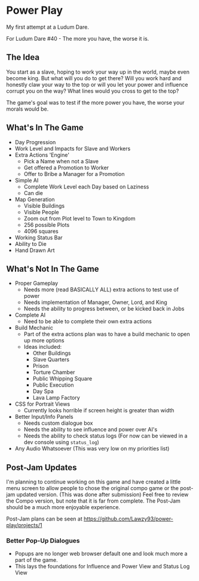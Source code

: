 # Power Play
My first attempt at a Ludum Dare.

For Ludum Dare #40 - The more you have, the worse it is.

## The Idea
You start as a slave, hoping to work your way up in the world, maybe even become king. But what will you do to get there? Will you work hard and honestly claw your way to the top or will you let your power and influence corrupt you on the way? What lines would you cross to get to the top?

The game's goal was to test if the more power you have, the worse your morals would be.

## What's In The Game
- Day Progression
- Work Level and Impacts for Slave and Workers
- Extra Actions 'Engine'
  - Pick a Name when not a Slave
  - Get offered a Promotion to Worker
  - Offer to Bribe a Manager for a Promotion
- Simple AI
  - Complete Work Level each Day based on Laziness
  - Can die
- Map Generation
  - Visible Buildings
  - Visible People
  - Zoom out from Plot level to Town to Kingdom
  - 256 possible Plots
  - 4096 squares
- Working Status Bar
- Ability to Die
- Hand Drawn Art

## What's Not In The Game
- Proper Gameplay
  - Needs more (read BASICALLY ALL) extra actions to test use of power
  - Needs implementation of Manager, Owner, Lord, and King
  - Needs the ability to progress between, or be kicked back in Jobs
- Complete AI
  - Need to be able to complete their own extra actions
- Build Mechanic
  - Part of the extra actions plan was to have a build mechanic to open up more options
  - Ideas included:
    - Other Buildings
    - Slave Quarters
    - Prison
    - Torture Chamber
    - Public Whipping Square
    - Public Execution
    - Day Spa
    - Lava Lamp Factory
- CSS for Portrait Views
  - Currently looks horrible if screen height is greater than width
- Better Input/Info Panels
  - Needs custom dialogue box
  - Needs the ability to see influence and power over AI's
  - Needs the ability to check status logs (For now can be viewed in a dev console using `status_log`)
- Any Audio Whatsoever (This was very low on my priorities list)

## Post-Jam Updates
I'm planning to continue working on this game and have created a little menu screen to allow people to chose the original compo game or the post-jam updated version. (This was done after submission) Feel free to review the Compo version, but note that it is far from complete. The Post-Jam should be a much more enjoyable experience.

Post-Jam plans can be seen at https://github.com/Lawzy93/power-play/projects/1

### Better Pop-Up Dialogues
- Popups are no longer web browser default one and look much more a part of the game.
- This lays the foundations for Influence and Power View and Status Log View
